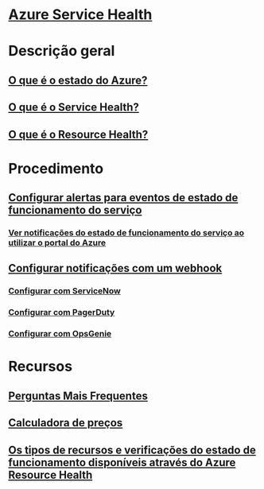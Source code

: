 # [Azure Service Health](index.md)

# Descrição geral
## [O que é o estado do Azure?](azure-status-overview.md)
## [O que é o Service Health?](service-health-overview.md)
## [O que é o Resource Health?](resource-health-overview.md)
# Procedimento
## [Configurar alertas para eventos de estado de funcionamento do serviço](../monitoring-and-diagnostics/monitoring-activity-log-alerts-on-service-notifications.md?toc=%2fazure%2fservice-health%2ftoc.json)
### [Ver notificações do estado de funcionamento do serviço ao utilizar o portal do Azure](../monitoring-and-diagnostics/monitoring-service-notifications.md?toc=%2fazure%2fservice-health%2ftoc.json)
## [Configurar notificações com um webhook](service-health-alert-webhook-guide.md)
### [Configurar com ServiceNow](service-health-alert-webhook-servicenow.md)
### [Configurar com PagerDuty](service-health-alert-webhook-pagerduty.md)
### [Configurar com OpsGenie](service-health-alert-webhook-opsgenie.md)
# Recursos
## [Perguntas Mais Frequentes](resource-health-faq.md)
## [Calculadora de preços](https://azure.microsoft.com/pricing/calculator/)
## [Os tipos de recursos e verificações do estado de funcionamento disponíveis através do Azure Resource Health](resource-health-checks-resource-types.md)